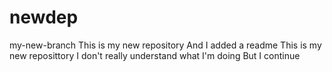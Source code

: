 # newdep
 my-new-branch
This is my new repository
And I added a readme
This is my new reposittory
I don't really understand what I'm doing
But I continue

